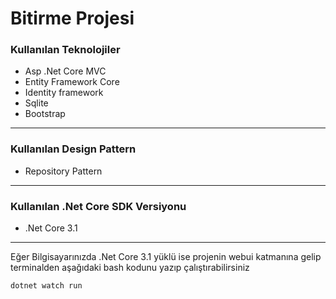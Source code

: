 # Bitirme Projesi
### Kullanılan Teknolojiler
* Asp .Net Core MVC
* Entity Framework Core
* Identity framework
* Sqlite
* Bootstrap

***

### Kullanılan Design Pattern
* Repository Pattern  

*** 
### Kullanılan .Net Core SDK Versiyonu 
* .Net Core 3.1
***

Eğer Bilgisayarınızda .Net Core 3.1 yüklü ise 
projenin webui katmanına gelip terminalden aşağıdaki bash kodunu yazıp çalıştırabilirsiniz

```bash
dotnet watch run 
```

